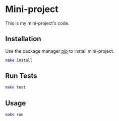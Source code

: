 # Mini-project

This is my mini-project's code.

## Installation

Use the package manager [pip](https://pip.pypa.io/en/stable/) to install mini-project.

```bash
make install
```

## Run Tests

```bash
make test
```

## Usage

```bash
make run
```
